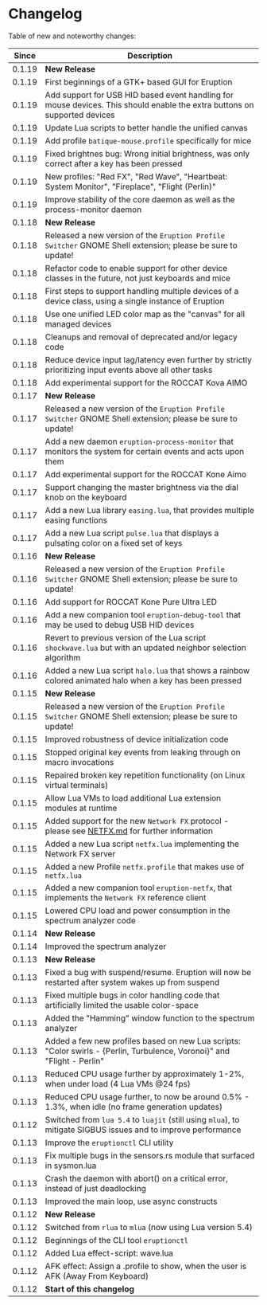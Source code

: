 # Changelog

Table of new and noteworthy changes:

| Since  | Description                                                                                                               |
| ------ | ------------------------------------------------------------------------------------------------------------------------- |
| 0.1.19 | __New Release__                                                                                                           |
| 0.1.19 | First beginnings of a GTK+ based GUI for Eruption                                                                         |
| 0.1.19 | Add support for USB HID based event handling for mouse devices. This should enable the extra buttons on supported devices |
| 0.1.19 | Update Lua scripts to better handle the unified canvas                                                                    |
| 0.1.19 | Add profile `batique-mouse.profile` specifically for mice                                                                 |
| 0.1.19 | Fixed brightnes bug: Wrong initial brightness, was only correct after a key has been pressed                              |
| 0.1.19 | New profiles: "Red FX", "Red Wave", "Heartbeat: System Monitor", "Fireplace", "Flight (Perlin)"                           |
| 0.1.19 | Improve stability of the core daemon as well as the process-monitor daemon                                                |
| 0.1.18 | __New Release__                                                                                                           |
| 0.1.18 | Released a new version of the `Eruption Profile Switcher` GNOME Shell extension; please be sure to update!                |
| 0.1.18 | Refactor code to enable support for other device classes in the future, not just keyboards and mice                       |
| 0.1.18 | First steps to support handling multiple devices of a device class, using a single instance of Eruption                   |
| 0.1.18 | Use one unified LED color map as the "canvas" for all managed devices                                                     |
| 0.1.18 | Cleanups and removal of deprecated and/or legacy code                                                                     |
| 0.1.18 | Reduce device input lag/latency even further by strictly prioritizing input events above all other tasks                  |
| 0.1.18 | Add experimental support for the ROCCAT Kova AIMO                                                                         |
| 0.1.17 | __New Release__                                                                                                           |
| 0.1.17 | Released a new version of the `Eruption Profile Switcher` GNOME Shell extension; please be sure to update!                |
| 0.1.17 | Add a new daemon `eruption-process-monitor` that monitors the system for certain events and acts upon them                |
| 0.1.17 | Add experimental support for the ROCCAT Kone Aimo                                                                         |
| 0.1.17 | Support changing the master brightness via the dial knob on the keyboard                                                  |
| 0.1.17 | Add a new Lua library `easing.lua`, that provides multiple easing functions                                               |
| 0.1.17 | Add a new Lua script `pulse.lua` that displays a pulsating color on a fixed set of keys                                   |
| 0.1.16 | __New Release__                                                                                                           |
| 0.1.16 | Released a new version of the `Eruption Profile Switcher` GNOME Shell extension; please be sure to update!                |
| 0.1.16 | Add support for ROCCAT Kone Pure Ultra LED                                                                                |
| 0.1.16 | Add a new companion tool `eruption-debug-tool` that may be used to debug USB HID devices                                  |
| 0.1.16 | Revert to previous version of the Lua script `shockwave.lua` but with an updated neighbor selection algorithm             |
| 0.1.16 | Added a new Lua script `halo.lua` that shows a rainbow colored animated halo when a key has been pressed                  |
| 0.1.15 | __New Release__                                                                                                           |
| 0.1.15 | Released a new version of the `Eruption Profile Switcher` GNOME Shell extension; please be sure to update!                |
| 0.1.15 | Improved robustness of device initialization code                                                                         |
| 0.1.15 | Stopped original key events from leaking through on macro invocations                                                     |
| 0.1.15 | Repaired broken key repetition functionality (on Linux virtual terminals)                                                 |
| 0.1.15 | Allow Lua VMs to load additional Lua extension modules at runtime                                                         |
| 0.1.15 | Added support for the new `Network FX` protocol - please see [NETFX.md](./NETFX.md) for further information               |
| 0.1.15 | Added a new Lua script `netfx.lua` implementing the Network FX server                                                     |
| 0.1.15 | Added a new Profile `netfx.profile` that makes use of `netfx.lua`                                                         |
| 0.1.15 | Added a new companion tool `eruption-netfx`, that implements the `Network FX` reference client                            |
| 0.1.15 | Lowered CPU load and power consumption in the spectrum analyzer code                                                      |
| 0.1.14 | __New Release__                                                                                                           |
| 0.1.14 | Improved the spectrum analyzer                                                                                            |
| 0.1.13 | __New Release__                                                                                                           |
| 0.1.13 | Fixed a bug with suspend/resume. Eruption will now be restarted after system wakes up from suspend                        |
| 0.1.13 | Fixed multiple bugs in color handling code that artificially limited the usable color-space                               |
| 0.1.13 | Added the "Hamming" window function to the spectrum analyzer                                                              |
| 0.1.13 | Added a few new profiles based on new Lua scripts: "Color swirls - {Perlin, Turbulence, Voronoi}" and "Flight - Perlin"   |
| 0.1.13 | Reduced CPU usage further by approximately 1-2%, when under load (4 Lua VMs @24 fps)                                      |
| 0.1.13 | Reduced CPU usage further, to now be around 0.5% - 1.3%, when idle (no frame generation updates)                          |
| 0.1.12 | Switched from `lua 5.4` to `luajit` (still using `mlua`), to mitigate SIGBUS issues and to improve performance            |
| 0.1.13 | Improve the `eruptionctl` CLI utility                                                                                     |
| 0.1.13 | Fix multiple bugs in the sensors.rs module that surfaced in sysmon.lua                                                    |
| 0.1.13 | Crash the daemon with abort() on a critical error, instead of just deadlocking                                            |
| 0.1.13 | Improved the main loop, use async constructs                                                                              |
| 0.1.12 | __New Release__                                                                                                           |
| 0.1.12 | Switched from `rlua` to `mlua` (now using Lua version 5.4)                                                                |
| 0.1.12 | Beginnings of the CLI tool `eruptionctl`                                                                                  |
| 0.1.12 | Added Lua effect-script: wave.lua                                                                                         |
| 0.1.12 | AFK effect: Assign a .profile to show, when the user is AFK (Away From Keyboard)                                          |
| 0.1.12 | __Start of this changelog__                                                                                               |
